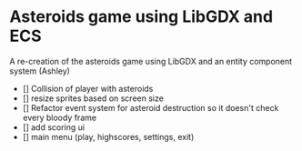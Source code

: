 # Asteroids game using LibGDX and ECS

A re-creation of the asteroids game using LibGDX and an entity component system (Ashley)

- [] Collision of player with asteroids
- [] resize sprites based on screen size
- [] Refactor event system for asteroid destruction so it doesn't check every bloody frame
- [] add scoring ui
- [] main menu (play, highscores, settings, exit)

